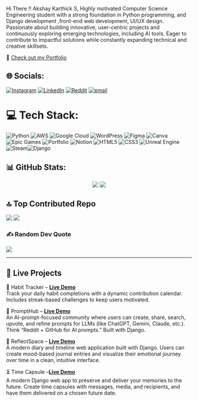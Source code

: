 Hi There !!
Akshay Karthick S,
Highly motivated Computer Science Engineering student with a strong foundation in  Python programming, and Django development ,front-end web development, UI/UX design. Passionate about building innovative, user-centric projects and continuously exploring emerging technologies, including AI tools. Eager to contribute to impactful solutions while constantly expanding technical and creative skillsets.

🔗 [Check out my Portfolio](https://akshaykarthicks.github.io/AKS/)

## 🌐 Socials:
[![Instagram](https://img.shields.io/badge/Instagram-%23E4405F.svg?logo=Instagram&logoColor=white)](https://instagram.com/_.aksy._) [![LinkedIn](https://img.shields.io/badge/LinkedIn-%230077B5.svg?logo=linkedin&logoColor=white)](https://linkedin.com/in/akshay-karthick-s) [![Reddit](https://img.shields.io/badge/Reddit-%23FF4500.svg?logo=Reddit&logoColor=white)](https://reddit.com/user/aksy_1) [![email](https://img.shields.io/badge/Email-D14836?logo=gmail&logoColor=white)](mailto:akshaykarthick01@gmail.com) 

# 💻 Tech Stack:
![Python](https://img.shields.io/badge/python-3670A0?style=for-the-badge&logo=python&logoColor=ffdd54) ![AWS](https://img.shields.io/badge/AWS-%23FF9900.svg?style=for-the-badge&logo=amazon-aws&logoColor=white) ![Google Cloud](https://img.shields.io/badge/GoogleCloud-%234285F4.svg?style=for-the-badge&logo=google-cloud&logoColor=white) ![WordPress](https://img.shields.io/badge/WordPress-%23117AC9.svg?style=for-the-badge&logo=WordPress&logoColor=white) ![Figma](https://img.shields.io/badge/figma-%23F24E1E.svg?style=for-the-badge&logo=figma&logoColor=white) ![Canva](https://img.shields.io/badge/Canva-%2300C4CC.svg?style=for-the-badge&logo=Canva&logoColor=white) ![Epic Games](https://img.shields.io/badge/epicgames-%23313131.svg?style=for-the-badge&logo=epicgames&logoColor=white) ![Portfolio](https://img.shields.io/badge/Portfolio-%23000000.svg?style=for-the-badge&logo=firefox&logoColor=#FF7139) ![Notion](https://img.shields.io/badge/Notion-%23000000.svg?style=for-the-badge&logo=notion&logoColor=white) ![HTML5](https://img.shields.io/badge/html5-%23E34F26.svg?style=for-the-badge&logo=html5&logoColor=white) ![CSS3](https://img.shields.io/badge/css3-%231572B6.svg?style=for-the-badge&logo=css3&logoColor=white) ![Unreal Engine](https://img.shields.io/badge/unrealengine-%23313131.svg?style=for-the-badge&logo=unrealengine&logoColor=white) ![Steam](https://img.shields.io/badge/steam-%23000000.svg?style=for-the-badge&logo=steam&logoColor=white)![Django](https://img.shields.io/badge/django-%23092E20.svg?style=for-the-badge&logo=django&logoColor=white)
## 📊 GitHub Stats:

<div align="center">

<img src="https://github-readme-stats.vercel.app/api?username=AKSHAYKARTHICKS&theme=dark&hide_border=true&include_all_commits=false&count_private=false" />
<img src="https://nirzak-streak-stats.vercel.app/?user=AKSHAYKARTHICKS&theme=dark&hide_border=true" />

</div>

## 🔝 Top Contributed Repo
![](https://github-contributor-stats.vercel.app/api?username=AKSHAYKARTHICKS&limit=5&theme=dark&combine_all_yearly_contributions=true)     ![](https://github-readme-stats.vercel.app/api/top-langs/?username=AKSHAYKARTHICKS&theme=dark&hide_border=true&include_all_commits=false&count_private=false&layout=compact) 




### ✍️ Random Dev Quote
![](https://quotes-github-readme.vercel.app/api?type=horizontal&theme=radical)

---
## 🚀 Live Projects
📆 Habit Tracker – [**Live Demo**](https://forgenest.vercel.app/)  
Track your daily habit completions with a dynamic contribution calendar. Includes streak-based challenges to keep users motivated.

🎯 PromptHub – [**Live Demo**](https://prompthub-2w8c.onrender.com)  
An AI-prompt-focused community where users can create, share, search, upvote, and refine prompts for LLMs (like ChatGPT, Gemini, Claude, etc.). Think “Reddit + GitHub for AI prompts.” Built with Django.

📘 ReflectSpace – [**Live Demo**](https://reflectspace.onrender.com)  
A modern diary and timeline web application built with Django. Users can create mood-based journal entries and visualize their emotional journey over time in a clean, intuitive interface.

⏳ Time Capsule –[**Live Demo**](https://time-capsule-xjtz.onrender.com)  
A modern Django web app to preserve and deliver your memories to the future. Create time capsules with messages, media, and recipients, and have them delivered on a chosen future date.


